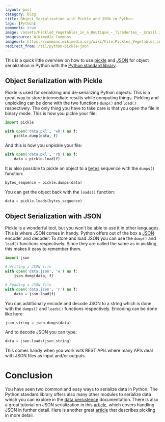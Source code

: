 ```yaml
---
layout: post
category: blog
title: Object Serialization with Pickle and JSON in Python
tags: [Python]
comments: true
image: /assets/Pickled_Vegetables_in_a_Boutique_-_Tiradentes_-_Brazil.jpg
imagesource: Wikimedia Commons
imageurl: https://commons.wikimedia.org/wiki/File:Pickled_Vegetables_in_a_Boutique_-_Tiradentes_-_Brazil.jpg
redirect_from: /til/python-pickle-json
---
```


This is a quick little overview on how to use [pickle](https://docs.python.org/3/library/pickle.html) and [JSON](https://docs.python.org/3/library/json.html) for object serialization in Python with the [Python standard library](https://docs.python.org/3/library/).

## Object Serialization with Pickle

Pickle is used for serializing and de-serializing Python objects. This is a great way to store intermediate results while computing things. Pickling and unpickling can be done with the two functions `dump()` and `load()` respectively. The only thing you have to take care is that you open the file in binary mode. This is how you pickle your file:

```python
import pickle

with open('data.pkl', 'wb') as f:
    pickle.dump(data, f)
```
And this is how you unpickle your file:

```python
with open('data.pkl', 'rb') as f:
    data = pickle.load(f)
```

It is also possible to pickle an object to a [bytes](https://docs.python.org/3/library/stdtypes.html#bytes) sequence with the `dumps()` function:

```python
bytes_sequence = pickle.dumps(data)
```

You can get the object back with the `loads()` function:

```python
data = pickle.loads(bytes_sequence)
```

## Object Serialization with JSON

Pickle is a wonderful tool, but you won't be able to use it in other languages. This is where JSON comes in handy. Python offers out of the box a [JSON](https://docs.python.org/3/library/json.html) encoder and decoder. To store and load JSON you can use the `dump()` and `load()` functions respectively. Since they are called the same as in pickling, this makes it easy to remember them.

```python
import json

# Writing a JSON file
with open('data.json', 'w') as f:
    json.dump(data, f)

# Reading a JSON file
with open('data.json', 'r') as f:
    data = json.load(f)
```

You can additionally encode and decode JSON to a string which is done with the `dumps()` and `loads()` functions respectively. Encoding can be done like here:

```python
json_string = json.dumps(data)
```

And to decode JSON you can type:

```python
data = json.loads(json_string)
```

This comes handy when you work witk REST APIs where many APIs deal with JSON files as input and/or outputs.

# Conclusion

You have seen two common and easy ways to serialize data in Python. The Python standard library offers also many other modules to serialize data which you can explore in the [data persistence](https://docs.python.org/3/library/persistence.html) documentation. There is also a great tutorial on JSON serialization in this [article](https://realpython.com/python-json/), which covers handling JSON in further detail. Here is another great [article](https://www.datacamp.com/community/tutorials/pickle-python-tutorial) that describes pickling in more detail.
